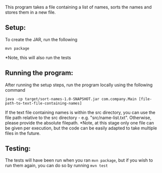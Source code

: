 This program takes a file containing a list of names, sorts the names and stores them in a new file.

<h2>Setup:</h2>

To create the JAR, run the following

`mvn package`

*Note, this will also run the tests

<h2>Running the program:</h2>

After running the setup steps, run the program locally using the following command

`java -cp target/sort-names-1.0-SNAPSHOT.jar com.company.Main [file-path-to-text-file-containing-names]`

If the text file containing names is within the src directory, you can use the file path relative to the src directory - e.g. "src/name-list.txt".
Otherwise, please provide the absolute filepath.
*Note, at this stage only one file can be given per execution, but the code can be easily adapted to take multiple files in the future.

<h2>Testing:</h2>

The tests will have been run when you ran `mvn package`, but if you wish to run them again, you can do so by running `mvn test`
